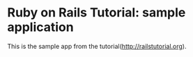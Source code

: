 # Ruby on Rails Tutorial: sample application

This is the sample app from the tutorial(http://railstutorial.org).


